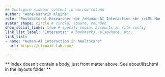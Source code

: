 ```yaml
---
## Configure sidebar content in narrow column
author: "Anne-Kathrin Kleine"
role: "Postdoctoral Researcher <br />Human-AI Interaction <br />LMU Munich"
avatar_shape: circle # circle, square, rounded
show_social_links: true # specify social accounts in site config
link_list_label: "Interests:" # bookmarks, elsewhere, etc.
link_list:
- name: "Human-AI interaction in healthcare"
  url: https://clinaid-lab.com/

---
```


** index doesn't contain a body, just front matter above.
See about/list.html in the layouts folder **
